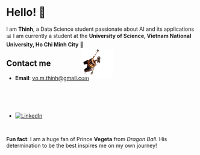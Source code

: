 # Hello! 👋

I am **Thinh**, a Data Science student passionate about AI and its applications 📊
I am currently a student at the **University of Science, Vietnam National University, Ho Chi Minh City** **🔬**

## Contact me
- **Email**: vo.m.thinh@gmail.com
  
-  [![LinkedIn](https://img.shields.io/badge/LinkedIn-ThinhVoMinh-blue?style=flat&logo=linkedin)](https://www.linkedin.com/in/vmthinh)                          <img src="assets/walle.gif" alt="Wall-E hanging around" width="85" style="position:relative; top:-100px; left:100px; margin; vertical-align:bottom; margin-bottom:10px">


<br>

**Fun fact**: I am a huge fan of Prince **Vegeta** from *Dragon Ball*. His determination to be the best inspires me on my own journey!